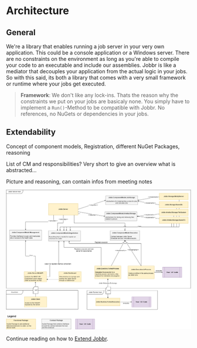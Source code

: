 # Architecture

## General

We're a library that enables running a job server in your very own application. This could be a console application or a Windows server. There are no constraints on the environment as long as you're able to compile your code to an executable and include our assemblies. Jobbr is like a mediator that decouples your application from the actual logic in your jobs. So with this said, its both a library that comes with a very small framework or runtime where your jobs get executed.

> **Framework**: We don't like any lock-ins. Thats the reason why the constraints we put on your jobs are basicaly none. You simply have to implement a `Run()`-Method to be compatible with Jobbr. No references, no NuGets or dependencies in your jobs.

## Extendability

Concept of component models, Registration, different NuGet Packages, reasoning

List of CM and responsibilities? Very short to give an overview what is abstracted...

Picture and reasoning, can contain infos from meeting notes

[![Package Architecture](JobbrPackageArchitecture.png)](https://raw.githubusercontent.com/jobbrIO/docs/master/intro/JobbrPackageArchitecture.png)

Continue reading on how to [Extend Jobbr](../dev/extend.md).
